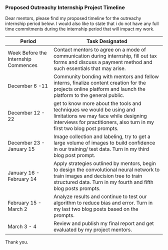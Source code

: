 ### Proposed Outreachy Internship Project Timeline

Dear mentors, please find my proposed timeline for the outreachy internship period below. I would also like to state that i do not have any full time commitments during the internship period that will impact my work.

|Period  | Task Designated |
|---     | ---             |
|Week Before the Internship Commences | Contact mentors to agree on a mode of communication during internship, fill out tax forms and discuss a payment method and such essentials that may arise. |
|December 6 -11 | Community bonding with mentors and fellow interns, finalize content creation for the projects online platform and launch the platform to the general public.|
|December 12 - 22 | get to know more about the tools and techniques we would be using and limitations we may face while designing interviews for practitioners, also turn in my first two blog post prompts. |
|December 23 - January 15 | Image collection and labeling, try to get a large volume of images to build confidence in our training/ test data. Turn in my third blog post prompt. |
|January 16 - February 14 | Apply strategies outlined by mentors, begin to design the convolutional neural network to train images and decision tree to train structured data. Turn in my fourth and fifth blog posts prompts. |
|February 15 - March 2 | Analyze results and continue to test our algorithm to reduce bias and error. Turn in my last two blog posts based on the prompts. |
|March 3 - 4 | Review and publish my final report and get evaluated by my project mentors. |

Thank you.
